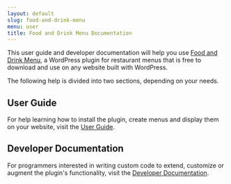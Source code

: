 ```yaml
---
layout: default
slug: food-and-drink-menu
menu: user
title: Food and Drink Menu Documentation
---
```

This user guide and developer documentation will help you use [Food and Drink Menu](https://wordpress.org/plugins/food-and-drink-menu/), a WordPress plugin for restaurant menus that is free to download and use on any website built with WordPress.

The following help is divided into two sections, depending on your needs.

## User Guide ##
For help learning how to install the plugin, create menus and display them on your website, visit the [User Guide](user).

## Developer Documentation ##
For programmers interested in writing custom code to extend, customize or augment the plugin's functionality, visit the [Developer Documentation](developer).
